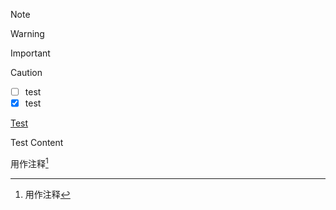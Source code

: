 > [!NOTE]

> [!WARNING]

> [!IMPORTANT]

> [!CAUTION]

- [ ] test
- [x] test

[Test](#test-id)


<a id="test-id"></a>
Test Content

用作注释[^comment]

[^comment]: 用作注释